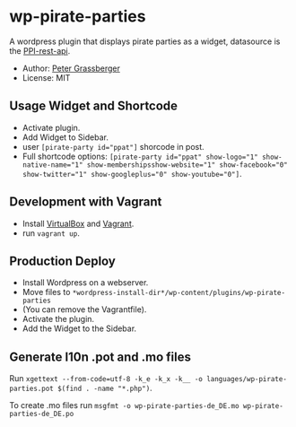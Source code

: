 wp-pirate-parties
=================

A wordpress plugin that displays pirate parties as a widget, datasource is the 
[PPI-rest-api](https://github.com/Pirate-Parties-International/PPI-rest-api).

* Author: [Peter Grassberger](http://petergrassberger.com)
* License: MIT

Usage Widget and Shortcode
--------------------------

* Activate plugin.
* Add Widget to Sidebar.
* user `[pirate-party id="ppat"]` shorcode in post.
* Full shortcode options: `[pirate-party id="ppat" show-logo="1" show-native-name="1" show-membershipsshow-website="1" show-facebook="0" show-twitter="1" show-googleplus="0" show-youtube="0"]`.

Development with Vagrant
------------------------

* Install [VirtualBox](https://www.virtualbox.org/) and [Vagrant](https://www.vagrantup.com/).
* run ``vagrant up``.

Production Deploy
-----------------

* Install Wordpress on a webserver.
* Move files to ``*wordpress-install-dir*/wp-content/plugins/wp-pirate-parties``
* (You can remove the Vagrantfile).
* Activate the plugin.
* Add the Widget to the Sidebar.

Generate l10n .pot and .mo files
--------------------------------
Run
`xgettext --from-code=utf-8 -k_e -k_x -k__ -o languages/wp-pirate-parties.pot $(find . -name "*.php")`.

To create .mo files run
`msgfmt -o wp-pirate-parties-de_DE.mo wp-pirate-parties-de_DE.po`
